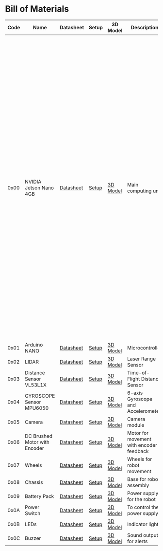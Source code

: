 <body>
    <h1>Bill of Materials</h1>
    <table>
        <thead>
            <tr>
                <th>Code</th>
                <th>Name</th>
                <th>Datasheet</th>
                <th>Setup</th>
                <th>3D Model</th>
                <th>Description</th>
                <th>Image</th>
            </tr>
        </thead>
        <tbody>
            <tr>
                <td data-label="Code">0x00</td>
                <td data-label="Name">NVIDIA Jetson Nano 4GB</td>
                <td data-label="Datasheet"><a href="https://developer.nvidia.com/embedded/dlc/jetson-nano-developer-kit">Datasheet</a></td>
                <td data-label="Setup"><a href="https://docs.nvidia.com/jetson/archives/r32.4/Jetson_Nano_Developer_Kit_Users_Guide.pdf">Setup</a></td>
                <td data-label="3D Model"><a href="https://developer.nvidia.com/embedded/learn/jetson-nano-3d-models">3D Model</a></td>
                <td data-label="Description">Main computing unit</td>
                <td data-label="Image"><img src="https://developer.nvidia.com/blog/wp-content/uploads/2019/03/Jetson-Nano_3QTR-Front_Left-1920px.png" width="1000" alt="Jetson Nano"></td>
            </tr>
            <tr>
                <td data-label="Code">0x01</td>
                <td data-label="Name">Arduino NANO</td>
                <td data-label="Datasheet"><a href="https://store.arduino.cc/products/arduino-nano">Datasheet</a></td>
                <td data-label="Setup"><a href="https://docs.arduino.cc/hardware/nano">Setup</a></td>
                <td data-label="3D Model"><a href="https://grabcad.com/library/arduino-nano-v3-2">3D Model</a></td>
                <td data-label="Description">Microcontroller</td>
                <td data-label="Image"><img src="https://lh4.googleusercontent.com/proxy/9zUFLqlsIkmYlalhS33rOtFl7yIgIaflCP0bLvCnSY1_cTr9I2BGU8tNpbRsU8mRALt-mlRAmGV4EHakpUJJkDzJ6GSH5bEnfxY" alt="Arduino Nano"></td>
            </tr>
            <tr>
                <td data-label="Code">0x02</td>
                <td data-label="Name">LIDAR</td>
                <td data-label="Datasheet"><a href="https://www.slamtec.com/en/LIDAR">Datasheet</a></td>
                <td data-label="Setup"><a href="https://github.com/Slamtec/RPLIDAR_SDK">Setup</a></td>
                <td data-label="3D Model"><a href="https://github.com/Slamtec/RPLIDAR_SDK/tree/master/examples">3D Model</a></td>
                <td data-label="Description">Laser Range Sensor</td>
                <td data-label="Image"><img src="https://d229kd5ey79jzj.cloudfront.net/3157/images/3157_1_M.png?20240815085137" alt="LIDAR"></td>
            </tr>
            <tr>
                <td data-label="Code">0x03</td>
                <td data-label="Name">Distance Sensor VL53L1X</td>
                <td data-label="Datasheet"><a href="https://www.st.com/resource/en/datasheet/vl53l1x.pdf">Datasheet</a></td>
                <td data-label="Setup"><a href="https://www.st.com/en/imaging-and-photonics-solutions/vl53l1x.html">Setup</a></td>
                <td data-label="3D Model"><a href="https://www.thingiverse.com/thing:3014864">3D Model</a></td>
                <td data-label="Description">Time-of-Flight Distance Sensor</td>
                <td data-label="Image"><img src="https://holybro.com/cdn/shop/products/19004_1_1080x.jpg?v=1681882471" alt="VL53L1X"></td>
            </tr>
            <tr>
                <td data-label="Code">0x04</td>
                <td data-label="Name">GYROSCOPE Sensor MPU6050</td>
                <td data-label="Datasheet"><a href="https://www.invensense.com/products/motion-tracking/6-axis/mpu-6050/">Datasheet</a></td>
                <td data-label="Setup"><a href="https://components101.com/sensors/mpu6050-accelerometer-gyroscope-module">Setup</a></td>
                <td data-label="3D Model"><a href="https://www.tinkercad.com/things/9SZjBC0iDtF">3D Model</a></td>
                <td data-label="Description">6-axis Gyroscope and Accelerometer</td>
                <td data-label="Image"><img src="https://robo.com.cy/cdn/shop/products/mpu6050.png?v=1574351993&width=686" alt="MPU6050"></td>
            </tr>
            <tr>
                <td data-label="Code">0x05</td>
                <td data-label="Name">Camera</td>
                <td data-label="Datasheet"><a href="https://www.raspberrypi.org/documentation/hardware/camera/">Datasheet</a></td>
                <td data-label="Setup"><a href="https://www.raspberrypi.org/documentation/hardware/camera/README.md">Setup</a></td>
                <td data-label="3D Model"><a href="https://www.thingiverse.com/thing:2970128">3D Model</a></td>
                <td data-label="Description">Camera module</td>
                <td data-label="Image"><img src="https://w7.pngwing.com/pngs/1/412/png-transparent-camera-module-raspberry-pi-camera-serial-interface-camera-interface-camera-electronics-electronic-device-microcontroller.png" alt="Camera"></td>
            </tr>
            <tr>
                <td data-label="Code">0x06</td>
                <td data-label="Name">DC Brushed Motor with Encoder</td>
                <td data-label="Datasheet"><a href="https://www.pololu.com/file/0J551/25D_metal_gear_motor_with_encoder.pdf">Datasheet</a></td>
                <td data-label="Setup"><a href="https://www.pololu.com/product/1119">Setup</a></td>
                <td data-label="3D Model"><a href="https://www.tinkercad.com/things/hvT5XxH2gMv">3D Model</a></td>
                <td data-label="Description">Motor for movement with encoder feedback</td>
                <td data-label="Image"><img src="https://cdn.sparkfun.com/assets/parts/1/0/0/3/2/15235-25D_Metal_Gear_Motor_with_Encoder_-_12V.jpg" alt="DC Motor with Encoder"></td>
            </tr>
            <tr>
                <td data-label="Code">0x07</td>
                <td data-label="Name">Wheels</td>
                <td data-label="Datasheet"><a href="https://www.robotshop.com/en/motor-wheels.html">Datasheet</a></td>
                <td data-label="Setup"><a href="https://www.robotshop.com/en/wheel-and-tread.html">Setup</a></td>
                <td data-label="3D Model"><a href="https://www.thingiverse.com/thing:1864586">3D Model</a></td>
                <td data-label="Description">Wheels for robot movement</td>
                <td data-label="Image"><img src="https://cdn.sparkfun.com/assets/parts/1/5/5/6/5/16825-Wheel_57mm.png" alt="Wheels"></td>
            </tr>
            <tr>
                <td data-label="Code">0x08</td>
                <td data-label="Name">Chassis</td>
                <td data-label="Datasheet"><a href="https://www.amazon.com/Smart-Car-Chassis-Kit-Robots/dp/B07DQV9KWG">Datasheet</a></td>
                <td data-label="Setup"><a href="https://www.dfrobot.com/wiki/index.php/Chassis_Kit_(EN)">Setup</a></td>
                <td data-label="3D Model"><a href="https://www.thingiverse.com/thing:2591073">3D Model</a></td>
                <td data-label="Description">Base for robot assembly</td>
                <td data-label="Image"><img src="https://www.robotshop.com/media/catalog/product/cache/1/image/748x445/9df78eab33525d08d6e5fb8d27136e95/s/h/sh029003-5.jpg" alt="Chassis"></td>
            </tr>
            <tr>
                <td data-label="Code">0x09</td>
                <td data-label="Name">Battery Pack</td>
                <td data-label="Datasheet"><a href="https://www.lithiumbatterycompany.com/lithium-battery-tech-info/what-is-a-lithium-ion-battery/faq/18650-battery-technical-specs/18650-battery-specs-and-performance.html">Datasheet</a></td>
                <td data-label="Setup"><a href="https://www.batteryspace.com/faq-how-to-charge-and-discharge-lithium-ion-lipo-batteries.aspx">Setup</a></td>
                <td data-label="3D Model"><a href="https://www.thingiverse.com/thing:2249311">3D Model</a></td>
                <td data-label="Description">Power supply for the robot</td>
                <td data-label="Image"><img src="https://cdn.sparkfun.com/assets/parts/1/5/0/7/6/14562-Battery_Pack_18650.jpg" alt="Battery Pack"></td>
            </tr>
            <tr>
                <td data-label="Code">0x0A</td>
                <td data-label="Name">Power Switch</td>
                <td data-label="Datasheet"><a href="https://www.digikey.com/en/products/detail/te-connectivity-amp/20-351-0200/2933787">Datasheet</a></td>
                <td data-label="Setup"><a href="https://www.sparkfun.com/products/16289">Setup</a></td>
                <td data-label="3D Model"><a href="https://www.thingiverse.com/thing:1952143">3D Model</a></td>
                <td data-label="Description">To control the power supply</td>
                <td data-label="Image"><img src="https://cdn.sparkfun.com/assets/parts/1/6/4/0/7/16690-Power_Switch.png" alt="Power Switch"></td>
            </tr>
            <tr>
                <td data-label="Code">0x0B</td>
                <td data-label="Name">LEDs</td>
                <td data-label="Datasheet"><a href="https://www.liteon.com/en/products/LEDs/LED-Overview.html">Datasheet</a></td>
                <td data-label="Setup"><a href="https://www.adafruit.com/product/3040">Setup</a></td>
                <td data-label="3D Model"><a href="https://www.tinkercad.com/things/8J4x9Qof7Lk">3D Model</a></td>
                <td data-label="Description">Indicator lights</td>
                <td data-label="Image"><img src="https://www.electronicwings.com/public/uploads/posts/2020-05/5eb4c2fbe0418-lm358.webp" alt="LEDs"></td>
            </tr>
            <tr>
                <td data-label="Code">0x0C</td>
                <td data-label="Name">Buzzer</td>
                <td data-label="Datasheet"><a href="https://www.sparkfun.com/datasheets/Components/General/buzzer.pdf">Datasheet</a></td>
                <td data-label="Setup"><a href="https://www.sparkfun.com/products/9491">Setup</a></td>
                <td data-label="3D Model"><a href="https://www.thingiverse.com/thing:3432689">3D Model</a></td>
                <td data-label="Description">Sound output for alerts</td>
                <td data-label="Image"><img src="https://www.robotshop.com/media/catalog/product/cache/1/image/748x445/9df78eab33525d08d6e5fb8d27136e95/s/h/sh029020-5.jpg" alt="Buzzer"></td>
            </tr>
        </tbody>
    </table>
</body>
</html>

